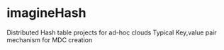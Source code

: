 # imagineHash
Distributed Hash table projects for ad-hoc clouds
Typical Key,value pair mechanism for MDC creation
